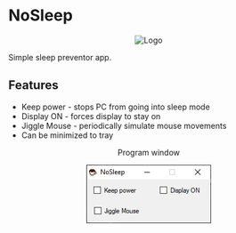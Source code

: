 # NoSleep

<div align="center">

![Logo](NoSleep/Icon.ico)

</div>

Simple sleep preventor app.

## Features

- Keep power - stops PC from going into sleep mode
- Display ON - forces display to stay on
- Jiggle Mouse - periodically simulate mouse movements
- Can be minimized to tray

<div align="center">

Program window

![Screenshot](screenshot.png)

</div>
